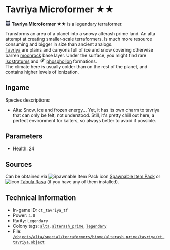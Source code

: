 # Tavriya Microformer ★★

<img src="https://raw.githubusercontent.com/Ceterai/Enternia/main/objects/alta/special/terraformers/biome/alterash_prime/tavriya/icon.png" alt="Tavriya Microformer ★★ icon" loading="lazy" width="auto" height="16px"/> **Tavriya Microformer ★★** is a legendary terraformer.

Transforms an area of a planet into a snowy alterash prime land. An alta attempt at creating smaller-scale terraformers. Is much more resource consuming and bigger in size than ancient analogs.  
[Tavriya](https://ceterai.github.io/MyEnternia/Wiki/Tags/Tavriya) are plains and canyons full of ice and snow covering otherwise barren [moonrock](https://ceterai.github.io/MyEnternia/Wiki/moonrock) base layer. Under the surface, you might find rare [isostratums](https://ceterai.github.io/MyEnternia/Wiki/isostratums) and <img src="https://raw.githubusercontent.com/Ceterai/Enternia/main/items/generic/crafting/ct_phospholion.png" alt="Phospholion icon" loading="lazy" width="auto" height="16px"/> [phospholion](https://ceterai.github.io/MyEnternia/Wiki/Phospholion) formations.  
The climate here is usually colder than on the rest of the planet, and contains higher levels of ionization.

## Ingame

Species descriptions:

- Alta: Snow, ice and frozen energy... Yet, it has its own charm to tavriya that can only be felt, not understood. Still, it's pretty chill out here, a perfect environment for kaiters, so always better to avoid if possible.

## Parameters

- Health: 24

## Sources

Can be obtained via <img src="https://raw.githubusercontent.com/Silverfeelin/Starbound-SpawnableItemPack/master/interface/sip/iconSmall.png" alt="Spawnable Item Pack icon" width="18" height="14"/> [Spawnable Item Pack](https://steamcommunity.com/sharedfiles/filedetails/?id=733665104) or <img src="https://steamuserimages-a.akamaihd.net/ugc/263843960696222713/3EC9A7C005541F7D577EBCB8C5736B4EFC9973D6/" alt="icon" width="8" height="12"/> [Tabula Rasa](https://community.playstarbound.com/resources/the-tabula-rasa.3222/) (if you have any of them installed).

## Technical Information

- In-game ID: `ct_tavriya_tf`
- Power: `4.8`
- Rarity: `Legendary`
- Colony tags: [`alta`](https://ceterai.github.io/MyEnternia/Wiki/Tags/Alta), [`alterash_prime`](https://ceterai.github.io/MyEnternia/Wiki/Tags/AlterashPrime), [`legendary`](https://ceterai.github.io/MyEnternia/Wiki/Tags/Legendary)
- File: [`/objects/alta/special/terraformers/biome/alterash_prime/tavriya/ct_tavriya.object`](https://github.com/Ceterai/Enternia/blob/main/objects/alta/special/terraformers/biome/alterash_prime/tavriya/ct_tavriya.object)
